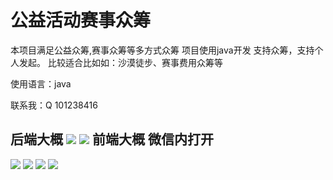 # **公益活动赛事众筹**

本项目满足公益众筹,赛事众筹等多方式众筹
项目使用java开发 支持众筹，支持个人发起。
比较适合比如如：沙漠徒步、赛事费用众筹等

使用语言：java

联系我：Q 101238416

**后端大概**
![](https://github.com/lvlucky/gongyizhongchou/blob/main/i1.png)
![](https://github.com/lvlucky/gongyizhongchou/blob/main/i7.png)
**前端大概 微信内打开**
--------
![](https://github.com/lvlucky/gongyizhongchou/blob/main/i2.png)
![](https://github.com/lvlucky/gongyizhongchou/blob/main/i3.png)
![](https://github.com/lvlucky/gongyizhongchou/blob/main/i4.png)
![](https://github.com/lvlucky/gongyizhongchou/blob/main/i5.png)
